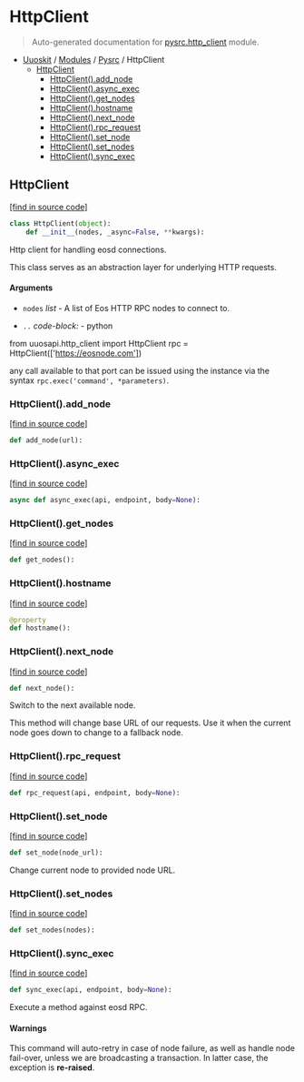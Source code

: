# HttpClient

> Auto-generated documentation for [pysrc.http_client](https://github.com/uuosio/UUOSKit/blob/master/pysrc/http_client.py) module.

- [Uuoskit](../README.md#uuoskit-index) / [Modules](../MODULES.md#uuoskit-modules) / [Pysrc](index.md#pysrc) / HttpClient
    - [HttpClient](#httpclient)
        - [HttpClient().add_node](#httpclientadd_node)
        - [HttpClient().async_exec](#httpclientasync_exec)
        - [HttpClient().get_nodes](#httpclientget_nodes)
        - [HttpClient().hostname](#httpclienthostname)
        - [HttpClient().next_node](#httpclientnext_node)
        - [HttpClient().rpc_request](#httpclientrpc_request)
        - [HttpClient().set_node](#httpclientset_node)
        - [HttpClient().set_nodes](#httpclientset_nodes)
        - [HttpClient().sync_exec](#httpclientsync_exec)

## HttpClient

[[find in source code]](https://github.com/uuosio/UUOSKit/blob/master/pysrc/http_client.py#L30)

```python
class HttpClient(object):
    def __init__(nodes, _async=False, **kwargs):
```

Http client for handling eosd connections.

This class serves as an abstraction layer for underlying HTTP requests.

#### Arguments

- `nodes` *list* - A list of Eos HTTP RPC nodes to connect to.

- `..` *code-block:* - python

from uuosapi.http_client import HttpClient
rpc = HttpClient(['https://eosnode.com'])

any call available to that port can be issued using the instance
via the syntax ``rpc.exec('command', *parameters)``.

### HttpClient().add_node

[[find in source code]](https://github.com/uuosio/UUOSKit/blob/master/pysrc/http_client.py#L104)

```python
def add_node(url):
```

### HttpClient().async_exec

[[find in source code]](https://github.com/uuosio/UUOSKit/blob/master/pysrc/http_client.py#L171)

```python
async def async_exec(api, endpoint, body=None):
```

### HttpClient().get_nodes

[[find in source code]](https://github.com/uuosio/UUOSKit/blob/master/pysrc/http_client.py#L101)

```python
def get_nodes():
```

### HttpClient().hostname

[[find in source code]](https://github.com/uuosio/UUOSKit/blob/master/pysrc/http_client.py#L119)

```python
@property
def hostname():
```

### HttpClient().next_node

[[find in source code]](https://github.com/uuosio/UUOSKit/blob/master/pysrc/http_client.py#L108)

```python
def next_node():
```

Switch to the next available node.

This method will change base URL of our requests.
Use it when the current node goes down to change to a fallback node.

### HttpClient().rpc_request

[[find in source code]](https://github.com/uuosio/UUOSKit/blob/master/pysrc/http_client.py#L123)

```python
def rpc_request(api, endpoint, body=None):
```

### HttpClient().set_node

[[find in source code]](https://github.com/uuosio/UUOSKit/blob/master/pysrc/http_client.py#L115)

```python
def set_node(node_url):
```

Change current node to provided node URL.

### HttpClient().set_nodes

[[find in source code]](https://github.com/uuosio/UUOSKit/blob/master/pysrc/http_client.py#L95)

```python
def set_nodes(nodes):
```

### HttpClient().sync_exec

[[find in source code]](https://github.com/uuosio/UUOSKit/blob/master/pysrc/http_client.py#L129)

```python
def sync_exec(api, endpoint, body=None):
```

Execute a method against eosd RPC.

#### Warnings

This command will auto-retry in case of node failure, as well as handle
node fail-over, unless we are broadcasting a transaction.
In latter case, the exception is **re-raised**.
